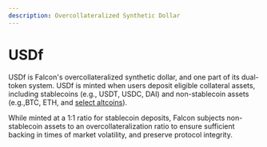 ```yaml
---
description: Overcollateralized Synthetic Dollar
---
```


# USDf

USDf is Falcon's overcollateralized synthetic dollar, and one part of its dual-token system. USDf is minted when users deposit eligible collateral assets, including stablecoins (e.g., USDT, USDC, DAI) and non-stablecoin assets (e.g.,BTC, ETH, and [select altcoins](../../supported-assets.md)).

While minted at a 1:1 ratio for stablecoin deposits, Falcon subjects non-stablecoin assets to an overcollateralization ratio to ensure sufficient backing in times of market volatility, and preserve protocol integrity.

